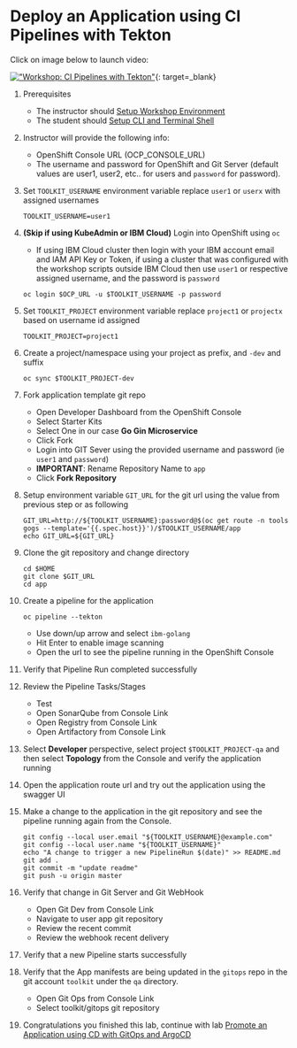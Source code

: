 # Deploy an Application using CI Pipelines with Tekton

Click on image below to launch video:

[!["Workshop: CI Pipelines with Tekton"](http://img.youtube.com/vi/V-BFLaPdoPo/0.jpg)](https://youtu.be/V-BFLaPdoPo "Workshop: CI Pipelines with Tekton"){: target=_blank}

1. Prerequisites
    - The instructor should [Setup Workshop Environment](setup.md)
    - The student should [Setup CLI and Terminal Shell](setup.md#4-optional-auto-configure-terminal-shell)

1. Instructor will provide the following info:
    - OpenShift Console URL (OCP_CONSOLE_URL)
    - The username and password for OpenShift and Git Server (default values are user1, user2, etc.. for users and `password` for password).

1. Set `TOOLKIT_USERNAME` environment variable replace `user1` or `userx` with assigned usernames

    ```shell
    TOOLKIT_USERNAME=user1
    ```

1. **(Skip if using KubeAdmin or IBM Cloud)** Login into OpenShift using `oc`
    - If using IBM Cloud cluster then login with your IBM account email and IAM API Key or Token, if using a cluster that was configured with the workshop scripts outside IBM Cloud then use `user1` or respective assigned username, and the password is `password`

    ```shell
    oc login $OCP_URL -u $TOOLKIT_USERNAME -p password
    ```

1. Set `TOOLKIT_PROJECT` environment variable replace `project1` or `projectx` based on username id assigned

    ```shell
    TOOLKIT_PROJECT=project1
    ```

1. Create a project/namespace using your project as prefix, and `-dev` and suffix

    ```shell
    oc sync $TOOLKIT_PROJECT-dev
    ```

1. Fork application template git repo
    - Open Developer Dashboard from the OpenShift Console
    - Select Starter Kits
    - Select One in our case **Go Gin Microservice**
    - Click Fork
    - Login into GIT Sever using the provided username and password (ie `user1` and `password`)
    - **IMPORTANT**: Rename Repository Name to `app`
    - Click **Fork Repository**

1. Setup environment variable `GIT_URL` for the git url using the value from previous step or as following

    ```shell
    GIT_URL=http://${TOOLKIT_USERNAME}:password@$(oc get route -n tools gogs --template='{{.spec.host}}')/$TOOLKIT_USERNAME/app
    echo GIT_URL=${GIT_URL}
    ```

1. Clone the git repository and change directory

    ```shell
    cd $HOME
    git clone $GIT_URL
    cd app
    ```

1. Create a pipeline for the application

    ```shell
    oc pipeline --tekton
    ```

    - Use down/up arrow and select `ibm-golang`
    - Hit Enter to enable image scanning
    - Open the url to see the pipeline running in the OpenShift Console

1. Verify that Pipeline Run completed successfully

1. Review the Pipeline Tasks/Stages
    - Test
    - Open SonarQube from Console Link
    - Open Registry from Console Link
    - Open Artifactory from Console Link

1. Select **Developer** perspective, select project `$TOOLKIT_PROJECT-qa` and then select **Topology** from the Console and verify the application running

1. Open the application route url and try out the application using the swagger UI

1. Make a change to the application in the git repository and see the pipeline running again from the Console.

    ```shell
    git config --local user.email "${TOOLKIT_USERNAME}@example.com"
    git config --local user.name "${TOOLKIT_USERNAME}"
    echo "A change to trigger a new PipelineRun $(date)" >> README.md
    git add .
    git commit -m "update readme"
    git push -u origin master
    ```

1. Verify that change in Git Server and Git WebHook
    - Open Git Dev from Console Link
    - Navigate to user app git repository
    - Review the recent commit
    - Review the webhook recent delivery

1. Verify that a new Pipeline starts successfully

1. Verify that the App manifests are being updated in the `gitops` repo in the git account `toolkit` under the `qa` directory.
    - Open Git Ops from Console Link
    - Select toolkit/gitops git repository

1. Congratulations you finished this lab, continue with lab [Promote an Application using CD with GitOps and ArgoCD](cd.md)
